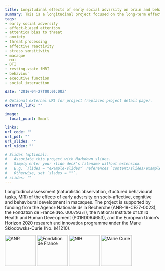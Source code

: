 ```yaml
---
title: Longitudinal effects of early social adversity on brain and behaviour
summary: This is a longitudinal project focused on the long-term effects of early social adversity on social, affective, cognitive, and behavioural outcomes in macaques, and the neurobiological mechanisms underlying these relationships. Naturalistic observation, structured behavioural tasks, and MRI (anatomical, diffusion, rs-functional) are being utlized to assess brain and behavioural development from pre-puberty, across adolescence, into early adulthood. The project is supported by funding from the Agence Nationale de la Recherche (ANR-19-CE37-0023), the Fondation de France (No. 00079331), the National Institute of Child Health and Human Development (P01HD064653), and a Marie Curie Individual Fellowship awarded to Holly Rayson (European Union’s Horizon 2020 research and innovation programme under the Marie Skłodowska-Curie; grant agreement No. 841210) to look at the effects of early adversity on a relationship between affect-biased attention and anxiety, and its underlying neural correlates . 
tags:
- early social adversity
- affect-biased attention
- attention bias to threat
- anxiety
- threat processing
- affective reactivity
- stress sensitivity
- macaque
- MRI
- DTI
- resting-state fMRI
- behaviour
- executive function
- social interaction

date: "2016-04-27T00:00:00Z"

# Optional external URL for project (replaces project detail page).
external_link: ""

image:
  focal_point: Smart

links:
url_code: ""
url_pdf: ""
url_slides: ""
url_video: ""

# Slides (optional).
#   Associate this project with Markdown slides.
#   Simply enter your slide deck's filename without extension.
#   E.g. `slides = "example-slides"` references `content/slides/example-slides.md`.
#   Otherwise, set `slides = ""`.
# slides: ""
---
```


Longitudinal assessment (naturalistic observation, stuctured behavioural tasks, MRI) of the effects of early adversity on socio-affective, cognitive and behavioural development in macaques. The project is supported by funding from the Agence Nationale de la Recherche (ANR-19-CE37-0023), the Fondation de France (No. 00079331), the National Institute of Child Health and Human Development (P01HD064653), and the European Union’s Horizon 2020 research and innovation programme under the Marie Skłodowska-Curie (No. 841210). 

<img src="/anr.png" alt="ANR" width="100">
<img src="/fondation_de_france.png" alt="Fondation de France" width="100">
<img src="/nih.png" alt="NIH" width="100">
<img src="/eu.jpg" alt="Marie Curie" width="100">
